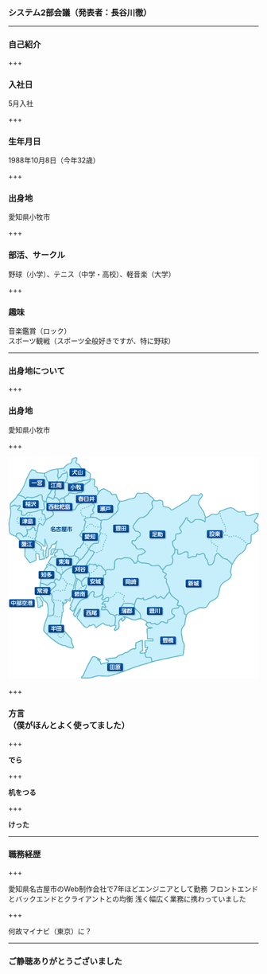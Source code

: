 ### システム2部会議（発表者：長谷川徹）

---

### 自己紹介

+++

### 入社日
5月入社

+++

### 生年月日
1988年10月8日（今年32歳）

+++

### 出身地
愛知県小牧市

+++

### 部活、サークル
野球（小学）、テニス（中学・高校）、軽音楽（大学）

+++

### 趣味
音楽鑑賞（ロック）<br>
スポーツ観戦（スポーツ全般好きですが、特に野球）

---

### 出身地について

+++

### 出身地
愛知県小牧市

+++

![aichi](assets/images/aichi.gif)

+++

### 方言<br>（僕がほんとよく使ってました）

+++

<strong>でら</strong>

+++

<strong>机をつる</strong>

+++

<strong>けった</strong>

---

### 職務経歴

+++

愛知県名古屋市のWeb制作会社で7年ほどエンジニアとして勤務
フロントエンドとバックエンドとクライアントとの均衡
浅く幅広く業務に携わっていました

+++

何故マイナビ（東京）に？

---

### ご静聴ありがとうございました
